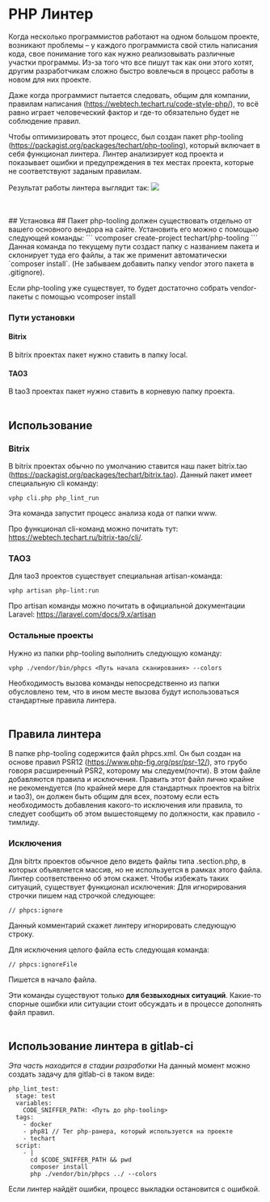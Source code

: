 # PHP Линтер

Когда несколько программистов работают на одном большом проекте, возникают проблемы – у каждого программиста свой стиль написания кода, свое понимание того как нужно реализовывать различные участки программы. Из-за того что все пишут так как они этого хотят, другим разработчикам сложно быстро вовлечься в процесс работы в новом для них проекте.

Даже когда программист пытается следовать, общим для компании, правилам написания (https://webtech.techart.ru/code-style-php/), то всё равно играет человеческий фактор и где-то обязательно будет не соблюдение правил.

Чтобы оптимизировать этот процесс, был создан пакет php-tooling (https://packagist.org/packages/techart/php-tooling), который включает в себя функционал линтера.
Линтер анализирует код проекта и показывает ошибки и предупреждения в тех местах проекта, которые не соответствуют заданым правилам.

Результат работы линтера выглядит так:
<img src="https://webtech.techart.ru/storage/datatypes/posts/0000/00000343/attaches/test.png">

<br/>
<br/>
## Установка ##
Пакет php-tooling должен существовать отдельно от вашего основного вендора на сайте. Установить его можно с помощью следующей команды:
```
vcomposer create-project techart/php-tooling
```
Данная команда по текущему пути создаст папку с названием пакета и склонирует туда его файлы, а так же применит автоматически `composer install`. (Не забываем добавить папку vendor этого пакета в .gitignore).

Если php-tooling уже существует, то будет достаточно собрать vendor-пакеты с помощью vcomposer install

### Пути установки
#### Bitrix
В bitrix проектах пакет нужно ставить в папку local.

#### TAO3
В tao3 проектах пакет нужно ставить в корневую папку проекта.
<br/>
<br/>
## Использование ##
### Bitrix ###
В bitrix проектах обычно по умолчанию ставится наш пакет bitrix.tao (https://packagist.org/packages/techart/bitrix.tao).
Данный пакет имеет специальную cli команду:
```
vphp cli.php php_lint_run
```
Эта команда запустит процесс анализа кода от папки www.

Про функционал cli-команд можно почитать тут: https://webtech.techart.ru/bitrix-tao/cli/.

### TAO3
Для tao3 проектов существует специальная artisan-команда:
```
vphp artisan php-lint:run
```
Про artisan команды можно почитать в официальной документации Laravel: https://laravel.com/docs/9.x/artisan

### Остальные проекты
Нужно из папки php-tooling выполнить следующую команду:
```
vphp ./vendor/bin/phpcs <Путь начала сканирования> --colors
```
Необходимость вызова команды непосредственно из папки обусловлено тем, что в ином месте вызова будут использоваться стандартные правила линтера.
<br/>
<br/>
## Правила линтера ##
В папке php-tooling содержится файл phpcs.xml. Он был создан на основе правил PSR12 (https://www.php-fig.org/psr/psr-12/), это грубо говоря расширенный PSR2, которому мы следуем(почти).
	В этом файле добавляются правила и исключения. Править этот файл лично крайне не рекомендуется (по крайней мере для стандартных проектов на bitrix и tao3), он должен быть общим для всех, поэтому если есть необходимость добавления какого-то исключения или правила, то следует сообщить об этом вышестоящему по должности, как правило - тимлиду.

### Исключения
Для bitrtx проектов обычное дело видеть файлы типа .section.php, в которых объявляется массив, но не используется в рамках этого файла. Линтер соответственно об этом скажет. Чтобы избежать таких ситуаций, существует функционал исключения:
Для игнорирования строчки пишем над строчкой следующее:
```
// phpcs:ignore
```
Данный комментарий скажет линтеру игнорировать следующую строку.

Для исключения целого файла есть следующая команда:
```
// phpcs:ignoreFile
```

Пишется в начало файла.

Эти команды существуют только **для безвыходных ситуаций**. Какие-то спорные ошибки или ситуации стоит обсуждать и в процессе дополнять файл правил.
<br/>
<br/>
## Использование линтера в gitlab-ci ##
*Эта часть находится в стадии разработки*
На данный момент можно создать задачу для gitlab-ci в таком виде:
```
php_lint_test:
  stage: test
  variables:
    CODE_SNIFFER_PATH: <Путь до php-tooling>
  tags:
    - docker
    - php81 // Тег php-ранера, который используется на проекте
    - techart
  script:
    - |
      cd $CODE_SNIFFER_PATH && pwd
      composer install
      php ./vendor/bin/phpcs ../ --colors
```

Если линтер найдёт ошибки, процесс выкладки остановится с ошибкой.